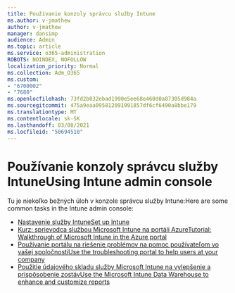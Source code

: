 ```yaml
---
title: Používanie konzoly správcu služby Intune
ms.author: v-jmathew
author: v-jmathew
manager: dansimp
audience: Admin
ms.topic: article
ms.service: o365-administration
ROBOTS: NOINDEX, NOFOLLOW
localization_priority: Normal
ms.collection: Adm_O365
ms.custom:
- "6700002"
- "7680"
ms.openlocfilehash: 73fd2b032ebad1990e5ee68e460d0a07305d984a
ms.sourcegitcommit: 475a9eaa095812091991857df6cf6490a8bbe179
ms.translationtype: MT
ms.contentlocale: sk-SK
ms.lasthandoff: 03/08/2021
ms.locfileid: "50694510"
---
```

# <a name="using-intune-admin-console"></a><span data-ttu-id="19b3e-102">Používanie konzoly správcu služby Intune</span><span class="sxs-lookup"><span data-stu-id="19b3e-102">Using Intune admin console</span></span>

<span data-ttu-id="19b3e-103">Tu je niekoľko bežných úloh v konzole správcu služby Intune:</span><span class="sxs-lookup"><span data-stu-id="19b3e-103">Here are some common tasks in the Intune admin console:</span></span>

- [<span data-ttu-id="19b3e-104">Nastavenie služby Intune</span><span class="sxs-lookup"><span data-stu-id="19b3e-104">Set up Intune</span></span>](https://docs.microsoft.com/mem/intune/fundamentals/setup-steps)
- [<span data-ttu-id="19b3e-105">Kurz: sprievodca službou Microsoft Intune na portáli Azure</span><span class="sxs-lookup"><span data-stu-id="19b3e-105">Tutorial: Walkthrough of Microsoft Intune in the Azure portal</span></span>](https://docs.microsoft.com/mem/intune/fundamentals/tutorial-walkthrough-intune-portal)
- [<span data-ttu-id="19b3e-106">Používanie portálu na riešenie problémov na pomoc používateľom vo vašej spoločnosti</span><span class="sxs-lookup"><span data-stu-id="19b3e-106">Use the troubleshooting portal to help users at your company</span></span>](https://docs.microsoft.com/mem/intune/fundamentals/help-desk-operators)
- [<span data-ttu-id="19b3e-107">Použitie údajového skladu služby Microsoft Intune na vylepšenie a prispôsobenie zostáv</span><span class="sxs-lookup"><span data-stu-id="19b3e-107">Use the Microsoft Intune Data Warehouse to enhance and customize reports</span></span>](https://docs.microsoft.com/mem/intune/developer/reports-nav-create-intune-reports)
